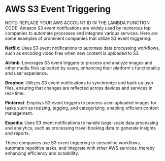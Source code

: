 # AWS S3 Event Triggering

NOTE: REPLACE YOUR AWS ACCOUNT ID IN THE LAMBDA FUNCTION CODE.
Amazon S3 event notifications are widely used by numerous top companies to automate processes and integrate various services. Here are some examples of prominent companies that utilize S3 event triggering:

**Netflix**: Uses S3 event notifications to automate data processing workflows, such as encoding video files when new content is uploaded to S3.

**Airbnb**: Leverages S3 event triggers to process and analyze images and other media files uploaded by users, enhancing their platform's functionality and user experience.

**Dropbox**: Utilizes S3 event notifications to synchronize and back up user files, ensuring that changes are reflected across devices and services in real-time.

**Pinterest**: Employs S3 event triggers to process user-uploaded images for tasks such as resizing, tagging, and categorizing, enabling efficient content management.

**Expedia**: Uses S3 event notifications to handle large-scale data processing and analytics, such as processing travel booking data to generate insights and reports.

These companies use S3 event triggering to streamline workflows, automate repetitive tasks, and integrate with other AWS services, thereby enhancing efficiency and scalability.

